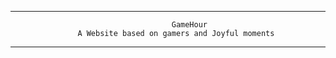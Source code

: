 ***************************************************************************************************
                                        GameHour
                   A Website based on gamers and Joyful moments
***************************************************************************************************
